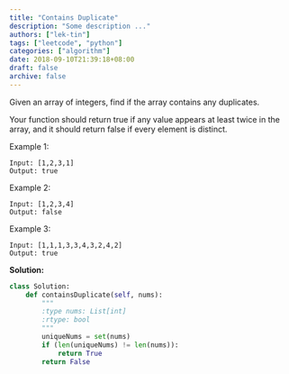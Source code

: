 ```yaml
---
title: "Contains Duplicate"
description: "Some description ..."
authors: ["lek-tin"]
tags: ["leetcode", "python"]
categories: ["algorithm"]
date: 2018-09-10T21:39:18+08:00
draft: false
archive: false
---
```

Given an array of integers, find if the array contains any duplicates.

Your function should return true if any value appears at least twice in the array, and it should return false if every element is distinct.

Example 1:
```
Input: [1,2,3,1]
Output: true
```
Example 2:
```
Input: [1,2,3,4]
Output: false
```
Example 3:
```
Input: [1,1,1,3,3,4,3,2,4,2]
Output: true
```

**Solution:**
```python
class Solution:
    def containsDuplicate(self, nums):
        """
        :type nums: List[int]
        :rtype: bool
        """
        uniqueNums = set(nums)
        if (len(uniqueNums) != len(nums)):
            return True
        return False
```